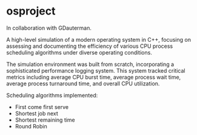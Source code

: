 # osproject
In collaboration with GDauterman.

A high-level simulation of a modern operating system in C++, focusing on assessing and documenting the efficiency of various CPU process scheduling algorithms under diverse operating conditions. 

The simulation environment was built from scratch, incorporating a sophisticated performance logging system. This system tracked critical metrics including average CPU burst time, average process wait time, average process turnaround time, and overall CPU utilization.

Scheduling algorithms implemented:
 - First come first serve
 - Shortest job next
 - Shortest remaining time
 - Round Robin
